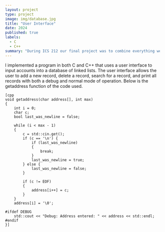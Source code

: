 ```yaml
---
layout: project
type: project
image: img/database.jpg
title: "User Interface"
date: 2024
published: true
labels:
  - C
  - C++
summary: "During ICS 212 our final project was to combine everything we did throughout the semester into a functioning program."
---
```


I implemented a program in both C and C++ that uses a user interface to input accounts into a database of linked lists. The user interface
allows the user to add a new record, delete a record, search for a record, and print all records with both a debug and normal mode of operation. 
Below is the getaddress function of the code used.

```
[cpp
void getaddress(char address[], int max) 
{
    int i = 0;
    char c;
    bool last_was_newline = false;

    while (i < max - 1) 
    {
        c = std::cin.get();
        if (c == '\n') {
            if (last_was_newline) 
            {
                break; 
            }
            last_was_newline = true;
        } else {
            last_was_newline = false;
        }

        if (c != EOF) 
        {
            address[i++] = c;
        }
    }
    address[i] = '\0';

#ifdef DEBUG
    std::cout << "Debug: Address entered: " << address << std::endl;
#endif
}]
